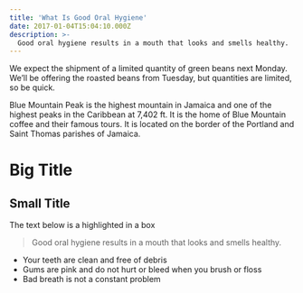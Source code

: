 ```yaml
---
title: 'What Is Good Oral Hygiene'
date: 2017-01-04T15:04:10.000Z
description: >-
  Good oral hygiene results in a mouth that looks and smells healthy.
---
```


We expect the shipment of a limited quantity of green beans next Monday. We’ll be offering the roasted beans from Tuesday, but quantities are limited, so be quick.

Blue Mountain Peak is the highest mountain in Jamaica and one of the highest peaks in the Caribbean at 7,402 ft. It is the home of Blue Mountain coffee and their famous tours. It is located on the border of the Portland and Saint Thomas parishes of Jamaica.

# Big Title
## Small Title

The text below is a highlighted in a box

>Good oral hygiene results in a mouth that looks and smells healthy.

* Your teeth are clean and free of debris
* Gums are pink and do not hurt or bleed when you brush or floss
* Bad breath is not a constant problem
